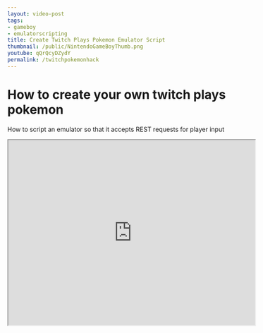 ```yaml
---
layout: video-post
tags: 
- gameboy
- emulatorscripting
title: Create Twitch Plays Pokemon Emulator Script
thumbnail: /public/NintendoGameBoyThumb.png
youtube: qQrQcyDZydY
permalink: /twitchpokemonhack
---
```


# How to create your own twitch plays pokemon
How to script an emulator so that it accepts REST requests for player input
<iframe width="560" height="420" src="https://www.youtube.com/embed/qQrQcyDZydY?color=white&theme=dark"></iframe>

